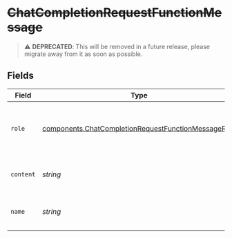 # ~~ChatCompletionRequestFunctionMessage~~

> :warning: **DEPRECATED**: This will be removed in a future release, please migrate away from it as soon as possible.


## Fields

| Field                                                                                                                      | Type                                                                                                                       | Required                                                                                                                   | Description                                                                                                                |
| -------------------------------------------------------------------------------------------------------------------------- | -------------------------------------------------------------------------------------------------------------------------- | -------------------------------------------------------------------------------------------------------------------------- | -------------------------------------------------------------------------------------------------------------------------- |
| `role`                                                                                                                     | [components.ChatCompletionRequestFunctionMessageRole](../../models/components/chatcompletionrequestfunctionmessagerole.md) | :heavy_check_mark:                                                                                                         | The role of the messages author, in this case `function`.                                                                  |
| `content`                                                                                                                  | *string*                                                                                                                   | :heavy_check_mark:                                                                                                         | The contents of the function message.                                                                                      |
| `name`                                                                                                                     | *string*                                                                                                                   | :heavy_check_mark:                                                                                                         | The name of the function to call.                                                                                          |